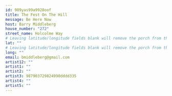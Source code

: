 ```yaml
---
id: 989yas99a9928oof
title: The Fest On The Hill
message: Be Here Now
host: Barry Middleberg
house_number: "272"
street_name: Holcolme Way
# Leaving latitude/longitude fields blank will remove the porch from the Porchfest map.
lat: ""
# Leaving latitude/longitude fields blank will remove the porch from the Porchfest map.
long: ""
email: bmiddleberg@gmail.com
artist12: ""
artist1: ""
artist2: ""
artist3: 987903729824990dddd335
artist4: ""
artist5: ""
---
```

